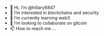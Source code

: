 - 👋 Hi, I’m @hillary6847
- 👀 I’m interested in blockchains and security
- 🌱 I’m currently learning web3
- 💞️ I’m looking to collaborate on gitcoin
- 📫 How to reach me ...

<!---
hillary6847/hillary6847 is a ✨ special ✨ repository because its `README.md` (this file) appears on your GitHub profile.
You can click the Preview link to take a look at your changes.
--->

